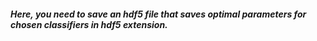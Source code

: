 ##### Here, you need to save an hdf5 file that saves optimal parameters for chosen classifiers in hdf5 extension.

